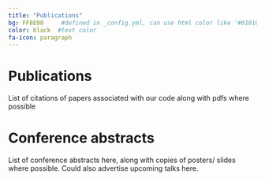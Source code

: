 ```yaml
---
title: "Publications"
bg: FF8E00     #defined in _config.yml, can use html color like '#010101'
color: black  #text color
fa-icon: paragraph
---
```


# Publications

List of citations of papers associated with our code along with pdfs where possible

# Conference abstracts

List of conference abstracts here, along with copies of posters/ slides where possible.
Could also advertise upcoming talks here.